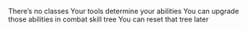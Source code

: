 There’s no classes
Your tools determine your abilities
You can upgrade those abilities in combat skill tree
You can reset that tree later
